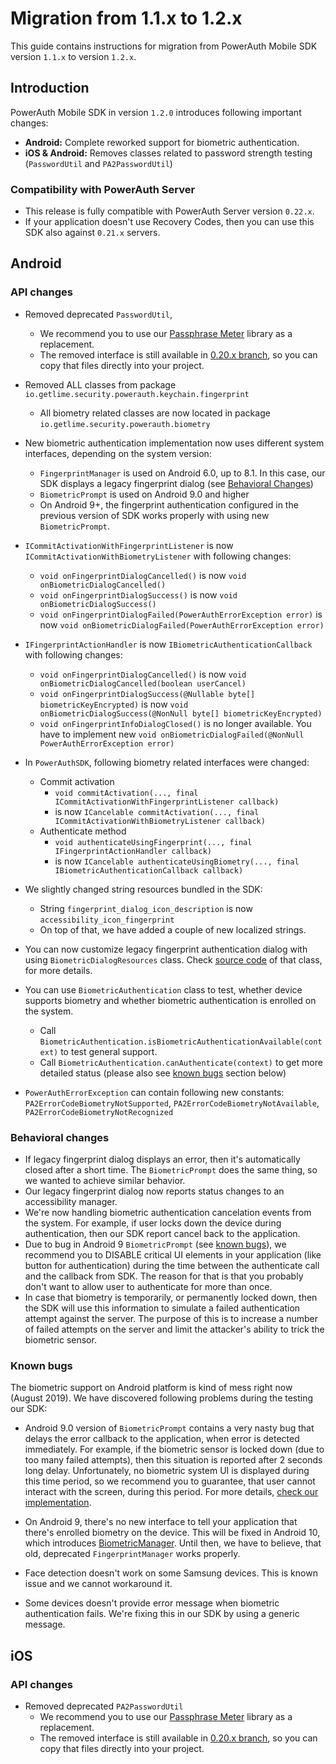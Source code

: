 # Migration from 1.1.x to 1.2.x

This guide contains instructions for migration from PowerAuth Mobile SDK version `1.1.x` to version `1.2.x`.

## Introduction

PowerAuth Mobile SDK in version `1.2.0` introduces following important changes: 

- **Android:** Complete reworked support for biometric authentication.
- **iOS & Android:** Removes classes related to password strength testing (`PasswordUtil` and `PA2PasswordUtil`)

### Compatibility with PowerAuth Server

- This release is fully compatible with PowerAuth Server version `0.22.x`.
- If your application doesn't use Recovery Codes, then you can use this SDK also against `0.21.x` servers.

## Android

### API changes

- Removed deprecated `PasswordUtil`, 
  - We recommend you to use our [Passphrase Meter](https://github.com/wultra/passphrase-meter) library as a replacement.
  - The removed interface is still available in [0.20.x branch](https://github.com/wultra/powerauth-mobile-sdk/tree/release/0.20.x/proj-android/PowerAuthLibrary/src/main/java/io/getlime/security/powerauth/util/password), so you can copy that files directly into your project.

- Removed ALL classes from package `io.getlime.security.powerauth.keychain.fingerprint`
  - All biometry related classes are now located in package `io.getlime.security.powerauth.biometry`

- New biometric authentication implementation now uses different system interfaces, depending on the system version:
  - `FingerprintManager` is used on Android 6.0, up to 8.1. In this case, our SDK displays a legacy fingerprint dialog (see [Behavioral Changes](#behavioral-changes))
  - `BiometricPrompt` is used on Android 9.0 and higher
  - On Android 9+, the fingerprint authentication configured in the previous version of SDK works properly with using new `BiometricPrompt`.

- `ICommitActivationWithFingerprintListener` is now `ICommitActivationWithBiometryListener` with following changes:
  - `void onFingerprintDialogCancelled()` is now `void onBiometricDialogCancelled()`
  - `void onFingerprintDialogSuccess()` is now `void onBiometricDialogSuccess()`
  - `void onFingerprintDialogFailed(PowerAuthErrorException error)` is now `void onBiometricDialogFailed(PowerAuthErrorException error)`
  
- `IFingerprintActionHandler` is now `IBiometricAuthenticationCallback` with following changes:
  - `void onFingerprintDialogCancelled()` is now `void onBiometricDialogCancelled(boolean userCancel)`
  - `void onFingerprintDialogSuccess(@Nullable byte[] biometricKeyEncrypted)` is now `void onBiometricDialogSuccess(@NonNull byte[] biometricKeyEncrypted)`
  - `void onFingerprintInfoDialogClosed()` is no longer available. You have to implement new `void onBiometricDialogFailed(@NonNull PowerAuthErrorException error)`
  
- In `PowerAuthSDK`, following biometry related interfaces were changed:
  - Commit activation 
    - `void commitActivation(..., final ICommitActivationWithFingerprintListener callback)` 
    - is now `ICancelable commitActivation(..., final ICommitActivationWithBiometryListener callback)`
  - Authenticate method 
    - `void authenticateUsingFingerprint(..., final IFingerprintActionHandler callback)` 
    - is now `ICancelable authenticateUsingBiometry(..., final IBiometricAuthenticationCallback callback)`

- We slightly changed string resources bundled in the SDK:
  - String `fingerprint_dialog_icon_description` is now `accessibility_icon_fingerprint`
  - On top of that, we have added a couple of new localized strings.

- You can now customize legacy fingerprint authentication dialog with using `BiometricDialogResources` class. Check [source code](../proj-android/PowerAuthLibrary/src/main/java/io/getlime/security/powerauth/biometry/BiometricDialogResources.java#L29) of that class, for more details.

- You can use `BiometricAuthentication` class to test, whether device supports biometry and whether biometric authentication is enrolled on the system.
  - Call `BiometricAuthentication.isBiometricAuthenticationAvailable(context)` to test general support.
  - Call `BiometricAuthentication.canAuthenticate(context)` to get more detailed status (please also see [known bugs](#known-bugs) section below)
  
- `PowerAuthErrorException` can contain following new constants: `PA2ErrorCodeBiometryNotSupported`, `PA2ErrorCodeBiometryNotAvailable`, `PA2ErrorCodeBiometryNotRecognized`


### Behavioral changes

- If legacy fingerprint dialog displays an error, then it's automatically closed after a short time. The `BiometricPrompt` does the same thing, so we wanted to achieve similar behavior.
- Our legacy fingerprint dialog now reports status changes to an accessibility manager. 
- We're now handling biometric authentication cancelation events from the system. For example, if user locks down the device during  authentication, then our SDK report cancel back to the application. 
- Due to bug in Android 9 `BiometricPrompt` (see [known bugs](#known-bugs)), we recommend you to DISABLE critical UI elements in your application (like button for authentication) during the time between the authenticate call and the callback from SDK. The reason for that is that you probably don't want to allow user to authenticate for more than once.
- In case that biometry is temporarily, or permanently locked down, then the SDK will use this information to simulate a failed authentication attempt against the server. The purpose of this is to increase a number of failed attempts on the server and limit the attacker's ability to trick the biometric sensor.
 

### Known bugs

The biometric support on Android platform is kind of mess right now (August 2019). We have discovered following problems during the testing our SDK:

- Android 9.0 version of `BiometricPrompt` contains a very nasty bug that delays the error callback to the application, when error is detected immediately. For example, if the biometric sensor is locked down (due to too many failed attempts), then this situation is reported after 2 seconds long delay. Unfortunately, no biometric system UI is displayed during this time period, so we recommend you to guarantee, that user cannot interact with the screen, during this period. For more details, [check our implementation](../proj-android/PowerAuthLibrary/src/main/java/io/getlime/security/powerauth/biometry/impl/BiometricAuthenticator.java#L298).

- On Android 9, there's no new interface to tell your application that there's enrolled biometry on the device. This will be fixed in Android 10, which introduces [BiometricManager](https://developer.android.com/reference/android/hardware/biometrics/BiometricManager). Until then, we have to believe, that old, deprecated `FingerprintManager` works properly.

- Face detection doesn't work on some Samsung devices. This is known issue and we cannot workaround it.

- Some devices doesn't provide error message when biometric authentication fails. We're fixing this in our SDK by using a generic message.


## iOS

### API changes

- Removed deprecated `PA2PasswordUtil`
  - We recommend you to use our [Passphrase Meter](https://github.com/wultra/passphrase-meter) library as a replacement.
  - The removed interface is still available in [0.20.x branch](https://github.com/wultra/powerauth-mobile-sdk/tree/release/0.20.x/proj-xcode/Classes/util), so you can copy that files directly into your project.
